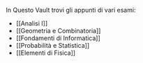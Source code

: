 In Questo Vault trovi gli appunti di vari esami:
- [[Analisi I]]
- [[Geometria e Combinatoria]]
- [[Fondamenti di Informatica]]
- [[Probabilità e Statistica]]
- [[Elementi di  Fisica]]
